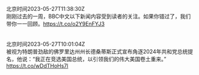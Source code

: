 北京时间2023-05-27T11:38:30Z<br>刚刚过去的一周，BBC中文以下新闻内容受到读者的关注。如果你错过了，我们带你一一回顾。https://t.co/o2Y9EnFYJ3<br><br><br>北京时间2023-05-27T10:01:04Z<br>被视为特朗普劲敌的佛罗里达州州长德桑蒂斯正式宣布角逐2024年共和党总统提名，他说：“我正在竞选美国总统，以引领我们的伟大美国卷土重来。”
https://t.co/wDdTHoHs7l<br><br><br>